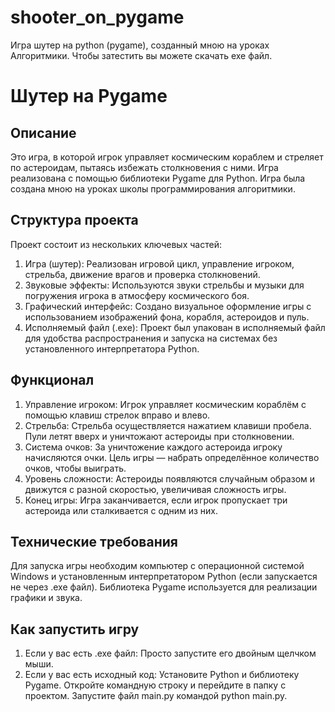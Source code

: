 # shooter_on_pygame
Игра шутер на python (pygame), созданный мною на уроках Алгоритмики.
Чтобы затестить вы можете скачать exe файл.


# Шутер на Pygame
## Описание
Это игра, в которой игрок управляет космическим кораблем и стреляет по астероидам, пытаясь избежать столкновения с ними. Игра реализована с помощью библиотеки Pygame для Python. Игра была создана мною на уроках школы программирования алгоритмики.

## Структура проекта
Проект состоит из нескольких ключевых частей:
  1. Игра (шутер): Реализован игровой цикл, управление игроком, стрельба, движение врагов и проверка столкновений.
  2. Звуковые эффекты: Используются звуки стрельбы и музыки для погружения игрока в атмосферу космического боя.
  3. Графический интерфейс: Создано визуальное оформление игры с использованием изображений фона, корабля, астероидов и пуль.
  4. Исполняемый файл (.exe): Проект был упакован в исполняемый файл для удобства распространения и запуска на системах без установленного интерпретатора Python.

## Функционал
  1. Управление игроком: Игрок управляет космическим кораблём с помощью клавиш стрелок вправо и влево.
  2. Стрельба: Стрельба осуществляется нажатием клавиши пробела. Пули летят вверх и уничтожают астероиды при столкновении.
  3. Система очков: За уничтожение каждого астероида игроку начисляются очки. Цель игры — набрать определённое количество очков, чтобы выиграть.
  4. Уровень сложности: Астероиды появляются случайным образом и движутся с разной скоростью, увеличивая сложность игры.
  5. Конец игры: Игра заканчивается, если игрок пропускает три астероида или сталкивается с одним из них.

## Технические требования
Для запуска игры необходим компьютер с операционной системой Windows и установленным интерпретатором Python (если запускается не через .exe файл). Библиотека Pygame используется для реализации графики и звука.

## Как запустить игру
  1. Если у вас есть .exe файл: Просто запустите его двойным щелчком мыши.
  2. Если у вас есть исходный код: Установите Python и библиотеку Pygame. Откройте командную строку и перейдите в папку с проектом. Запустите файл main.py командой python main.py.
